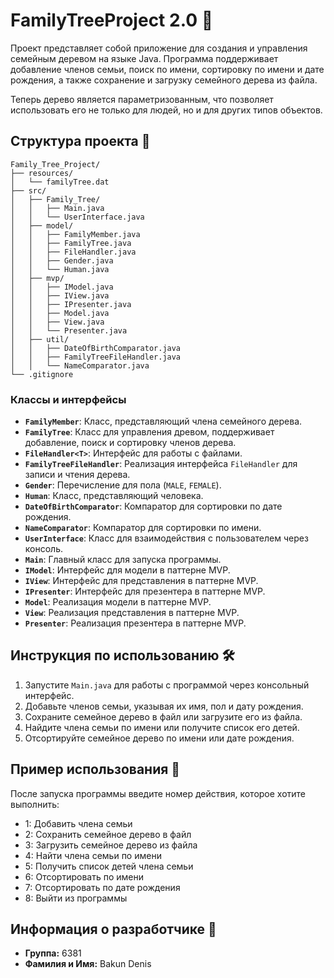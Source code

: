 # FamilyTreeProject 2.0 🌳

Проект представляет собой приложение для создания и управления семейным деревом на языке Java. Программа поддерживает добавление членов семьи, поиск по имени, сортировку по имени и дате рождения, а также сохранение и загрузку семейного дерева из файла.

Теперь дерево является параметризованным, что позволяет использовать его не только для людей, но и для других типов объектов.

## Структура проекта 📂

```
Family_Tree_Project/
├── resources/
│   └── familyTree.dat
├── src/
│   ├── Family_Tree/
│   │   ├── Main.java
│   │   └── UserInterface.java
│   ├── model/
│   │   ├── FamilyMember.java
│   │   ├── FamilyTree.java
│   │   ├── FileHandler.java
│   │   ├── Gender.java
│   │   └── Human.java
│   ├── mvp/
│   │   ├── IModel.java
│   │   ├── IView.java
│   │   ├── IPresenter.java
│   │   ├── Model.java
│   │   ├── View.java
│   │   └── Presenter.java
│   ├── util/
│   │   ├── DateOfBirthComparator.java
│   │   ├── FamilyTreeFileHandler.java
│   │   └── NameComparator.java
└── .gitignore
```

### Классы и интерфейсы

- **`FamilyMember`**: Класс, представляющий члена семейного дерева.
- **`FamilyTree`**: Класс для управления древом, поддерживает добавление, поиск и сортировку членов дерева.
- **`FileHandler<T>`**: Интерфейс для работы с файлами.
- **`FamilyTreeFileHandler`**: Реализация интерфейса `FileHandler` для записи и чтения дерева.
- **`Gender`**: Перечисление для пола (`MALE`, `FEMALE`).
- **`Human`**: Класс, представляющий человека.
- **`DateOfBirthComparator`**: Компаратор для сортировки по дате рождения.
- **`NameComparator`**: Компаратор для сортировки по имени.
- **`UserInterface`**: Класс для взаимодействия с пользователем через консоль.
- **`Main`**: Главный класс для запуска программы.
- **`IModel`**: Интерфейс для модели в паттерне MVP.
- **`IView`**: Интерфейс для представления в паттерне MVP.
- **`IPresenter`**: Интерфейс для презентера в паттерне MVP.
- **`Model`**: Реализация модели в паттерне MVP.
- **`View`**: Реализация представления в паттерне MVP.
- **`Presenter`**: Реализация презентера в паттерне MVP.

## Инструкция по использованию 🛠️

1. Запустите `Main.java` для работы с программой через консольный интерфейс.
2. Добавьте членов семьи, указывая их имя, пол и дату рождения.
3. Сохраните семейное дерево в файл или загрузите его из файла.
4. Найдите члена семьи по имени или получите список его детей.
5. Отсортируйте семейное дерево по имени или дате рождения.

## Пример использования 🌟

После запуска программы введите номер действия, которое хотите выполнить:

- 1: Добавить члена семьи
- 2: Сохранить семейное дерево в файл
- 3: Загрузить семейное дерево из файла
- 4: Найти члена семьи по имени
- 5: Получить список детей члена семьи
- 6: Отсортировать по имени
- 7: Отсортировать по дате рождения
- 8: Выйти из программы

## Информация о разработчике 👤

- **Группа:** 6381
- **Фамилия и Имя:** Bakun Denis
